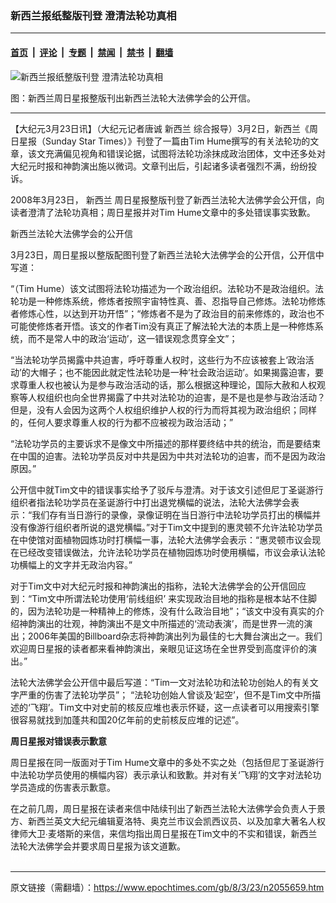 ### 新西兰报纸整版刊登 澄清法轮功真相

---

#### [首页](../../../..?n2055659) &nbsp;|&nbsp; [评论](../../../../../epoch-comment?n2055659) &nbsp;|&nbsp; [专题](../../../../../epoch-special?n2055659) &nbsp;|&nbsp; [禁闻](../../../../../epoch-news?n2055659) &nbsp;|&nbsp; [禁书](../../../../../books?n2055659) &nbsp;|&nbsp; [翻墙](https://github.com/gfw-breaker/nogfw/blob/master/README.md?n2055659)


<div><img alt="新西兰报纸整版刊登 澄清法轮功真相" class="attachment-djy_600_400 size-djy_600_400 wp-post-image" src="https://i.epochtimes.com/assets/uploads/2008/03/80323002325964-600x400.jpg"/>
<div class="caption">
 <p>
  图：新西兰周日星报整版刊出新西兰法轮大法佛学会的公开信。
 </p>
</div></div><hr/><div class="post_content" id="artbody" itemprop="articleBody">
 <!-- article content begin -->
 <p>
  【大纪元3月23日讯】（大纪元记者唐诚
  <ok href="https://www.epochtimes.com/gb/tag/%E6%96%B0%E8%A5%BF%E5%85%B0.html">
   新西兰
  </ok>
  综合报导）3月2日，新西兰《周日星报（Sunday Star Times）》刊登了一篇由Tim Hume撰写的有关法轮功的文章，该文充满偏见视角和错误论据，试图将法轮功涂抹成政治团体，文中还多处对大纪元时报和神韵演出施以微词。文章刊出后，引起诸多读者强烈不满，纷纷投诉。
 </p>
 <p>
  2008年3月23日，
  <ok href="https://www.epochtimes.com/gb/tag/%E6%96%B0%E8%A5%BF%E5%85%B0.html">
   新西兰
  </ok>
  周日星报整版刊登了新西兰法轮大法佛学会公开信，向读者澄清了法轮功真相；周日星报并对Tim Hume文章中的多处错误事实致歉。
 </p>
 <p>
  新西兰法轮大法佛学会的公开信
 </p>
 <p>
  3月23日，周日星报以整版配图刊登了新西兰法轮大法佛学会的公开信，公开信中写道：
 </p>
 <p>
  “（Tim Hume）该文试图将法轮功描述为一个政治组织。法轮功不是政治组织。法轮功是一种修炼系统，修炼者按照宇宙特性真、善、忍指导自己修炼。法轮功修炼者修炼心性，以达到开功开悟”；“修炼者不是为了政治目的前来修炼的，政治也不可能使修炼者开悟。该文的作者Tim没有真正了解法轮大法的本质上是一种修炼系统，而不是常人中的政治‘运动’，这一错误观念贯穿全文”；
 </p>
 <p>
  “当法轮功学员揭露中共迫害，呼吁尊重人权时，这些行为不应该被套上‘政治活动’的大帽子；也不能因此就定性法轮功是一种‘社会政治运动’。如果揭露迫害，要求尊重人权也被认为是参与政治活动的话，那么根据这种理论，国际大赦和人权观察等人权组织也向全世界揭露了中共对法轮功的迫害，是不是也是参与政治活动？但是，没有人会因为这两个人权组织维护人权的行为而将其视为政治组织；同样的，任何人要求尊重人权的行为都不应被视为政治活动；”
 </p>
 <p>
  “法轮功学员的主要诉求不是像文中所描述的那样要终结中共的统治，而是要结束在中国的迫害。法轮功学员反对中共是因为中共对法轮功的迫害，而不是因为政治原因。”
 </p>
 <p>
  公开信中就Tim文中的错误事实给予了驳斥与澄清。对于该文引述但尼丁圣诞游行组织者指法轮功学员在圣诞游行中打出退党横幅的说法，法轮大法佛学会表示：“我们存有当日游行的录像，录像证明在当日游行中法轮功学员打出的横幅并没有像游行组织者所说的退党横幅。”对于Tim文中提到的惠灵顿不允许法轮功学员在中使馆对面植物园炼功时打横幅一事，法轮大法佛学会表示：“惠灵顿市议会现在已经改变错误做法，允许法轮功学员在植物园炼功时使用横幅，市议会承认法轮功横幅上的文字并无政治内容。”
 </p>
 <p>
  对于Tim文中对大纪元时报和神韵演出的指称，法轮大法佛学会的公开信回应到：“Tim文中所谓法轮功使用‘前线组织’ 来实现政治目地的指称是根本站不住脚的，因为法轮功是一种精神上的修炼，没有什么政治目地”；“该文中没有真实的介绍神韵演出的壮观，神韵演出不是文中所描述的‘流动表演’，而是世界一流的演出；2006年美国的Billboard杂志将神韵演出列为最佳的七大舞台演出之一。我们欢迎周日星报的读者都来看神韵演出，亲眼见证这场在全世界受到高度评价的演出。”
 </p>
 <p>
  法轮大法佛学会公开信中最后写道：“Tim一文对法轮功和法轮功创始人的有关文字严重的伤害了法轮功学员”； “法轮功创始人曾谈及‘起空’，但不是Tim文中所描述的‘飞翔’。Tim文中对史前的核反应堆也表示怀疑，这一点读者可以用搜索引擎很容易就找到加蓬共和国20亿年前的史前核反应堆的记述”。
 </p>
 <p>
  <b>
   周日星报对错误表示歉意
  </b>
 </p>
 <p>
  周日星报在同一版面对于Tim Hume文章中的多处不实之处（包括但尼丁圣诞游行中法轮功学员使用的横幅内容）表示承认和致歉。并对有关‘飞翔’的文字对法轮功学员造成的伤害表示歉意。
 </p>
 <p>
  在之前几周，周日星报在读者来信中陆续刊出了新西兰法轮大法佛学会负责人于景方、新西兰英文大纪元编辑夏洛特、奥克兰市议会凯西议员、以及加拿大著名人权律师大卫∙麦塔斯的来信，来信均指出周日星报在Tim文中的不实和错误，新西兰法轮大法佛学会并要求周日星报为该文道歉。
  <br/>
  <font color="#ffffff">
   (http://www.dajiyuan.com)
  </font>
 </p>
 <!-- article content end -->
 <div id="below_article_ad">
 </div>
</div>


---

原文链接（需翻墙）：https://www.epochtimes.com/gb/8/3/23/n2055659.htm